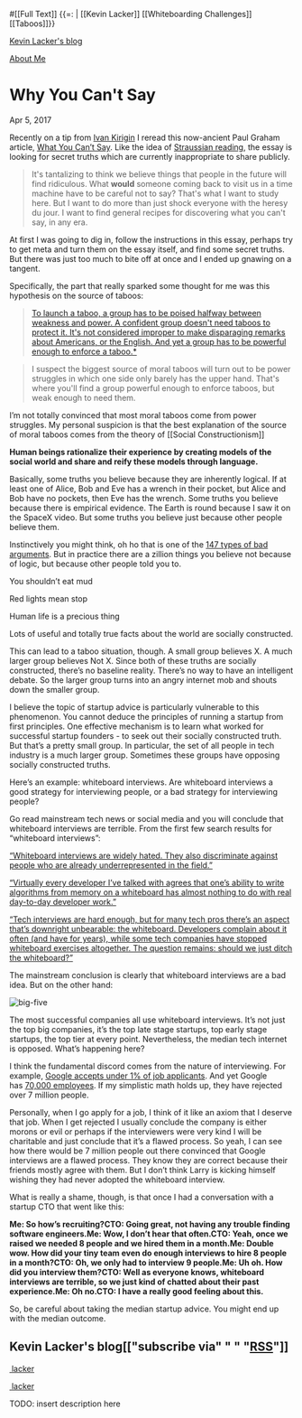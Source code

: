 #[[Full Text]] {{=: | [[Kevin Lacker]] [[Whiteboarding Challenges]] [[Taboos]]}}

[Kevin Lacker's blog](https://lacker.io/)

[About Me](https://lacker.io/about/)

# Why You Can't Say

Apr 5, 2017

Recently on a tip from [Ivan Kirigin](https://twitter.com/ikirigin) I reread this now-ancient Paul Graham article, [What You Can’t Say](http://www.paulgraham.com/say.html). Like the idea of [Straussian reading](http://lacker.io/books/2017/03/26/straussian-reading.html), the essay is looking for secret truths which are currently inappropriate to share publicly.

> It's tantalizing to think we believe things that people in the future will find ridiculous. What __would__ someone coming back to visit us in a time machine have to be careful not to say? That's what I want to study here. But I want to do more than just shock everyone with the heresy du jour. I want to find general recipes for discovering what you can't say, in any era.

At first I was going to dig in, follow the instructions in this essay, perhaps try to get meta and turn them on the essay itself, and find some secret truths. But there was just too much to bite off at once and I ended up gnawing on a tangent.

Specifically, the part that really sparked some thought for me was this hypothesis on the source of taboos:

> [To launch a taboo, a group has to be poised halfway between weakness and power. A confident group doesn't need taboos to protect it. It's not considered improper to make disparaging remarks about Americans, or the English. And yet a group has to be powerful enough to enforce a taboo.*](((rrWH5Hxel)))

> I suspect the biggest source of moral taboos will turn out to be power struggles in which one side only barely has the upper hand. That's where you'll find a group powerful enough to enforce taboos, but weak enough to need them.

I’m not totally convinced that most moral taboos come from power struggles. My personal suspicion is that the best explanation of the source of moral taboos comes from the theory of [[Social Constructionism]]



__Human beings rationalize their experience by creating models of the social world and share and reify these models through language.__

Basically, some truths you believe because they are inherently logical. If at least one of Alice, Bob and Eve has a wrench in their pocket, but Alice and Bob have no pockets, then Eve has the wrench. Some truths you believe because there is empirical evidence. The Earth is round because I saw it on the SpaceX video. But some truths you believe just because other people believe them.

Instinctively you might think, oh ho that is one of the [147 types of bad arguments](http://www.don-lindsay-archive.org/skeptic/arguments.html). But in practice there are a zillion things you believe not because of logic, but because other people told you to.

You shouldn’t eat mud

Red lights mean stop

Human life is a precious thing

Lots of useful and totally true facts about the world are socially constructed.

This can lead to a taboo situation, though. A small group believes X. A much larger group believes Not X. Since both of these truths are socially constructed, there’s no baseline reality. There’s no way to have an intelligent debate. So the larger group turns into an angry internet mob and shouts down the smaller group.

I believe the topic of startup advice is particularly vulnerable to this phenomenon. You cannot deduce the principles of running a startup from first principles. One effective mechanism is to learn what worked for successful startup founders - to seek out their socially constructed truth. But that’s a pretty small group. In particular, the set of all people in tech industry is a much larger group. Sometimes these groups have opposing socially constructed truths.

Here’s an example: whiteboard interviews. Are whiteboard interviews a good strategy for interviewing people, or a bad strategy for interviewing people?

Go read mainstream tech news or social media and you will conclude that whiteboard interviews are terrible. From the first few search results for “whiteboard interviews”:

[“Whiteboard interviews are widely hated. They also discriminate against people who are already underrepresented in the field.”](https://theoutline.com/post/1166/programmers-are-confessing-their-coding-sins-to-protest-a-broken-job-interview-process)

[“Virtually every developer I’ve talked with agrees that one’s ability to write algorithms from memory on a whiteboard has almost nothing to do with real day-to-day developer work.”](https://medium.freecodecamp.com/why-is-hiring-broken-it-starts-at-the-whiteboard-34b088e5a5db)

[“Tech interviews are hard enough, but for many tech pros there’s an aspect that’s downright unbearable: the whiteboard. Developers complain about it often (and have for years), while some tech companies have stopped whiteboard exercises altogether. The question remains: should we just ditch the whiteboard?”](http://insights.dice.com/2016/11/21/whiteboard-interview-problems/)

The mainstream conclusion is clearly that whiteboard interviews are a bad idea. But on the other hand:

![big-five](https://lacker.io/assets/big-five.jpg)

The most successful companies all use whiteboard interviews. It’s not just the top big companies, it’s the top late stage startups, top early stage startups, the top tier at every point. Nevertheless, the median tech internet is opposed. What’s happening here?

I think the fundamental discord comes from the nature of interviewing. For example, [Google accepts under 1% of job applicants](https://www.quora.com/What-is-Googles-internship-acceptance-rate). And yet Google has [70,000 employees](https://www.statista.com/statistics/273744/number-of-full-time-google-employees/). If my simplistic math holds up, they have rejected over 7 million people.

Personally, when I go apply for a job, I think of it like an axiom that I deserve that job. When I get rejected I usually conclude the company is either morons or evil or perhaps if the interviewers were very kind I will be charitable and just conclude that it’s a flawed process. So yeah, I can see how there would be 7 million people out there convinced that Google interviews are a flawed process. They know they are correct because their friends mostly agree with them. But I don’t think Larry is kicking himself wishing they had never adopted the whiteboard interview.

What is really a shame, though, is that once I had a conversation with a startup CTO that went like this:

__Me: So how’s recruiting?CTO: Going great, not having any trouble finding software engineers.Me: Wow, I don’t hear that often.CTO: Yeah, once we raised we needed 8 people and we hired them in a month.Me: Double wow. How did your tiny team even do enough interviews to hire 8 people in a month?CTO: Oh, we only had to interview 9 people.Me: Uh oh. How did you interview them?CTO: Well as everyone knows, whiteboard interviews are terrible, so we just kind of chatted about their past experience.Me: Oh no.CTO: I have a really good feeling about this.__

So, be careful about taking the median startup advice. You might end up with the median outcome.

## Kevin Lacker's blog[["subscribe via" " " "[RSS](https://lacker.io/feed.xml)"]]

[ lacker](https://github.com/lacker)

[ lacker](https://twitter.com/lacker)

TODO: insert description here

